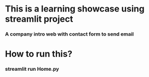 # This is a learning showcase using streamlit project
### A company intro web with contact form to send email
# How to run this?
### streamlit run Home.py